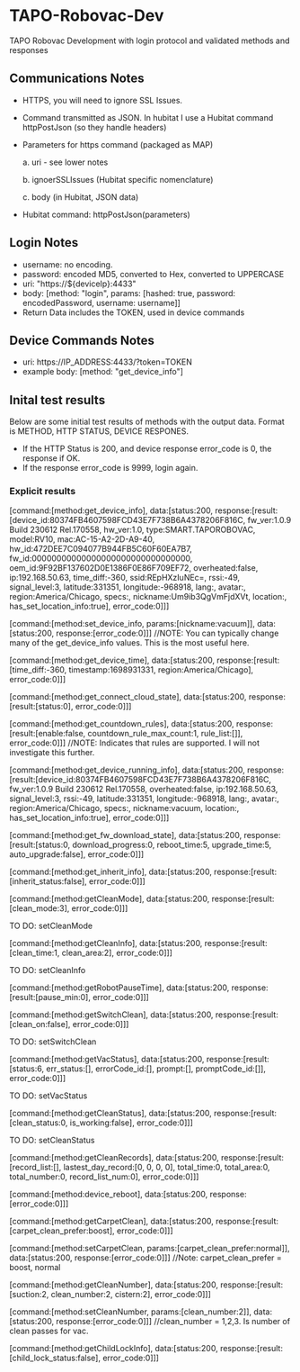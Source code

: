 # TAPO-Robovac-Dev
TAPO Robovac Development with login protocol and validated methods and responses

## Communications Notes
* HTTPS, you will need to ignore SSL Issues.
* Command transmitted as JSON.  In hubitat I use a Hubitat command httpPostJson (so they handle headers)
* Parameters for https command (packaged as MAP)
  
  a.  uri - see lower notes
  
  b.  ignoerSSLIssues (Hubitat specific nomenclature)
  
  c.  body (in Hubitat, JSON data)
  
* Hubitat command: httpPostJson(parameters)
  
## Login Notes
* username: no encoding.
* password: encoded MD5, converted to Hex, converted to UPPERCASE
* uri: "https://${deviceIp}:4433"
* body: [method: "login", params: [hashed: true, password: encodedPassword, username: username]]
* Return Data includes the TOKEN, used in device commands

## Device Commands Notes
* uri:   https://IP_ADDRESS:4433/?token=TOKEN
* example body: [method: "get_device_info"]

## Inital test results
Below are some initial test results of methods with the output data.  Format is METHOD, HTTP STATUS, DEVICE RESPONES.
* If the HTTP Status is 200, and device response error_code is 0, the response if OK.
* If the response error_code is 9999, login again.

### Explicit results

[command:[method:get_device_info], data:[status:200, response:[result:[device_id:80374FB4607598FCD43E7F738B6A4378206F816C, fw_ver:1.0.9 Build 230612 Rel.170558, hw_ver:1.0, type:SMART.TAPOROBOVAC, model:RV10, mac:AC-15-A2-2D-A9-40, hw_id:472DEE7C094077B944FB5C60F60EA7B7, fw_id:00000000000000000000000000000000, oem_id:9F92BF137602D0E1386F0E86F709EF72, overheated:false, ip:192.168.50.63, time_diff:-360, ssid:REpHXzIuNEc=, rssi:-49, signal_level:3, latitude:331351, longitude:-968918, lang:, avatar:, region:America/Chicago, specs:, nickname:Um9ib3QgVmFjdXVt, location:, has_set_location_info:true], error_code:0]]]

[command:[method:set_device_info, params:[nickname:vacuum]], data:[status:200, response:[error_code:0]]]	//NOTE:  You can typically change many of the get_device_info values.  This is the most useful here.

[command:[method:get_device_time], data:[status:200, response:[result:[time_diff:-360, timestamp:1698931331, region:America/Chicago], error_code:0]]]

[command:[method:get_connect_cloud_state], data:[status:200, response:[result:[status:0], error_code:0]]]

[command:[method:get_countdown_rules], data:[status:200, response:[result:[enable:false, countdown_rule_max_count:1, rule_list:[]], error_code:0]]]	//NOTE:  Indicates that rules are supported.  I will not investigate this further.

[command:[method:get_device_running_info], data:[status:200, response:[result:[device_id:80374FB4607598FCD43E7F738B6A4378206F816C, fw_ver:1.0.9 Build 230612 Rel.170558, overheated:false, ip:192.168.50.63, signal_level:3, rssi:-49, latitude:331351, longitude:-968918, lang:, avatar:, region:America/Chicago, specs:, nickname:vacuum, location:, has_set_location_info:true], error_code:0]]]

[command:[method:get_fw_download_state], data:[status:200, response:[result:[status:0, download_progress:0, reboot_time:5, upgrade_time:5, auto_upgrade:false], error_code:0]]]

[command:[method:get_inherit_info], data:[status:200, response:[result:[inherit_status:false], error_code:0]]]

[command:[method:getCleanMode], data:[status:200, response:[result:[clean_mode:3], error_code:0]]]

TO DO: setCleanMode

[command:[method:getCleanInfo], data:[status:200, response:[result:[clean_time:1, clean_area:2], error_code:0]]]

TO DO: setCleanInfo

[command:[method:getRobotPauseTime], data:[status:200, response:[result:[pause_min:0], error_code:0]]]

[command:[method:getSwitchClean], data:[status:200, response:[result:[clean_on:false], error_code:0]]]

TO DO: setSwitchClean

[command:[method:getVacStatus], data:[status:200, response:[result:[status:6, err_status:[], errorCode_id:[], prompt:[], promptCode_id:[]], error_code:0]]]

TO DO: setVacStatus

[command:[method:getCleanStatus], data:[status:200, response:[result:[clean_status:0, is_working:false], error_code:0]]]

TO DO: setCleanStatus

[command:[method:getCleanRecords], data:[status:200, response:[result:[record_list:[], lastest_day_record:[0, 0, 0, 0], total_time:0, total_area:0, total_number:0, record_list_num:0], error_code:0]]]

[command:[method:device_reboot], data:[status:200, response:[error_code:0]]]

[command:[method:getCarpetClean], data:[status:200, response:[result:[carpet_clean_prefer:boost], error_code:0]]]

[command:[method:setCarpetClean, params:[carpet_clean_prefer:normal]], data:[status:200, response:[error_code:0]]]	//Note: carpet_clean_prefer = boost, normal

[command:[method:getCleanNumber], data:[status:200, response:[result:[suction:2, clean_number:2, cistern:2], error_code:0]]]

[command:[method:setCleanNumber, params:[clean_number:2]], data:[status:200, response:[error_code:0]]]	//clean_number = 1,2,3.  Is number of clean passes for vac.

[command:[method:getChildLockInfo], data:[status:200, response:[result:[child_lock_status:false], error_code:0]]]










